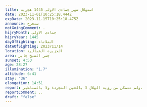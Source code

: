 ```yaml
---
title: استهلال شهر جمادى الاولى 1445 هجرية
date: 2023-11-01T10:25:18.444Z
expDate: 2023-11-15T10:25:18.475Z
announce: ستخرج
notGoingComment: .
hijryMonth: جمادى الاولى
hijryYear: 1445
dayOfSighting: الثلاثاء
dateOfSighting: 2023/11/14
location: الجزيرة الشمالية
area: جسر الشيخ جابر
sunset: 4:53
age: 28:27
illumination: "1.7"
altitude: 6:41
stay: "36"
elongation: 14:51
report: ولم تتمكن من رؤية الهلال لا بالعين المجردة ولا بالمناظير.
reportComment: ..
draft: "false"
---
```

